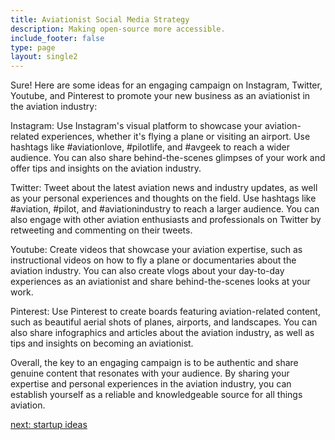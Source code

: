 ```yaml
---
title: Aviationist Social Media Strategy
description: Making open-source more accessible.
include_footer: false
type: page
layout: single2
---
```


<p>
Sure! Here are some ideas for an engaging campaign on Instagram, Twitter, Youtube, and Pinterest to promote your new business as an aviationist in the aviation industry:

Instagram: Use Instagram's visual platform to showcase your aviation-related experiences, whether it's flying a plane or visiting an airport. Use hashtags like #aviationlove, #pilotlife, and #avgeek to reach a wider audience. You can also share behind-the-scenes glimpses of your work and offer tips and insights on the aviation industry.

Twitter: Tweet about the latest aviation news and industry updates, as well as your personal experiences and thoughts on the field. Use hashtags like #aviation, #pilot, and #aviationindustry to reach a larger audience. You can also engage with other aviation enthusiasts and professionals on Twitter by retweeting and commenting on their tweets.

Youtube: Create videos that showcase your aviation expertise, such as instructional videos on how to fly a plane or documentaries about the aviation industry. You can also create vlogs about your day-to-day experiences as an aviationist and share behind-the-scenes looks at your work.

Pinterest: Use Pinterest to create boards featuring aviation-related content, such as beautiful aerial shots of planes, airports, and landscapes. You can also share infographics and articles about the aviation industry, as well as tips and insights on becoming an aviationist.

Overall, the key to an engaging campaign is to be authentic and share genuine content that resonates with your audience. By sharing your expertise and personal experiences in the aviation industry, you can establish yourself as a reliable and knowledgeable source for all things aviation.


<a href="https://workdojos.com/aviationist/startup">next: startup ideas</a>

